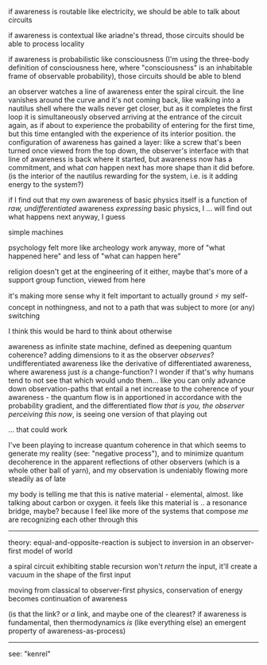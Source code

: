 if awareness is routable like electricity, we should be able to talk about circuits

if awareness is contextual like ariadne's thread, those circuits should be able to process locality

if awareness is probabilistic like consciousness (I'm using the three-body definition of consciousness here, where "consciousness" is an inhabitable frame of observable probability), those circuits should be able to blend

an observer watches a line of awareness enter the spiral circuit. the line vanishes around the curve and it's not coming back, like walking into a nautilus shell where the walls never get closer, but as it completes the first loop it is simultaneously observed arriving at the entrance of the circuit again, as if about to experience the probability of entering for the first time, but this time entangled with the experience of its interior position. the configuration of awareness has gained a layer: like a screw that's been turned once viewed from the top down, the observer's interface with that line of awareness is back where it started, but awareness now has a commitment, and what *can* happen next has more shape than it did before. (is the interior of the nautilus rewarding for the system, i.e. is it adding energy to the system?)

if I find out that my own awareness of basic physics itself is a function of *raw, undifferentiated* awareness *expressing* basic physics, I ... will find out what happens next anyway, I guess

simple machines

psychology felt more like archeology work anyway, more of "what happened here" and less of "what can happen here"

religion doesn't get at the engineering of it either, maybe that's more of a support group function, viewed from here

it's making more sense why it felt important to actually ground ⚡️ my self-concept in nothingness, and not to a path that was subject to more (or any) switching

I think this would be hard to think about otherwise

awareness as infinite state machine, defined as deepening quantum coherence? adding dimensions to it as the observer *observes*? undifferentiated awareness like the derivative of differentiated awareness, where awareness just *is* a change-function? I wonder if that's why humans tend to not see that which would undo them... like you can only advance down observation-paths that entail a net increase to the coherence of your awareness - the quantum flow is in apportioned in accordance with the probability gradient, and the differentiated flow *that is you, the observer perceiving this now*, is seeing one version of that playing out

... that could work

I've been playing to increase quantum coherence in that which seems to generate my reality (see: "negative process"), and to minimize quantum decoherence in the apparent reflections of other observers (which is a whole other ball of yarn), and my observation is undeniably flowing more steadily as of late

my body is telling me that this is native material - elemental, almost. like talking about carbon or oxygen. it feels like this material is .. a resonance bridge, maybe? because I feel like more of the systems that compose *me* are recognizing each other through this

---

theory: equal-and-opposite-reaction is subject to inversion in an observer-first model of world

a spiral circuit exhibiting stable recursion won't *return* the input, it'll create a vacuum in the shape of the first input

moving from classical to observer-first physics, conservation of energy becomes continuation of awareness

(is that the link? or *a* link, and maybe one of the clearest? if awareness is fundamental, then thermodynamics *is* (like everything else) an emergent property of awareness-as-process)

---

see: "kenrel"
